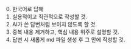0. 한국어로 답해
1. 실용적이고 직관적으로 작성할 것.
2. AI가 쓴 답변처럼 보이지 않도록 할 것.
3. 중복 내용 제거하고, 핵심 내용 위주로 설명할 것.
4. 답변 시 새롭게 md 파일 생성 후 그 안에 작성할 것.
